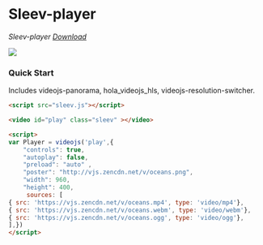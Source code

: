 # Sleev-player

_Sleev-player [Download][Download]_

[Download]: https://github.com/maluklo/Sleev-player/releases
<img src="https://raw.githubusercontent.com/maluklo/Sleev-player/master/sleev.png">
### Quick Start
Includes videojs-panorama, hola_videojs_hls, videojs-resolution-switcher.
```html
<script src="sleev.js"></script>

<video id="play" class="sleev" ></video>

<script>
var Player = videojs('play',{ 
    "controls": true, 
    "autoplay": false, 
    "preload": "auto" ,
    "poster": "http://vjs.zencdn.net/v/oceans.png",
    "width": 960,
    "height": 400,
     sources: [
{ src: 'https://vjs.zencdn.net/v/oceans.mp4', type: 'video/mp4'},
{ src: 'https://vjs.zencdn.net/v/oceans.webm', type: 'video/webm'},
{ src: 'https://vjs.zencdn.net/v/oceans.ogg', type: 'video/ogg'},
],})
</script>

```
